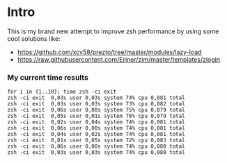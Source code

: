# Intro 

This is my brand new attempt to improve zsh performance by 
using some cool solutions like:

+ https://github.com/xcv58/prezto/tree/master/modules/lazy-load
+ https://raw.githubusercontent.com/Eriner/zim/master/templates/zlogin

### My current time results

	for i in {1..10}; time zsh -ci exit
	zsh -ci exit  0,03s user 0,03s system 74% cpu 0,081 total
	zsh -ci exit  0,03s user 0,03s system 73% cpu 0,082 total
	zsh -ci exit  0,06s user 0,00s system 75% cpu 0,079 total
	zsh -ci exit  0,05s user 0,01s system 76% cpu 0,079 total
	zsh -ci exit  0,02s user 0,04s system 74% cpu 0,081 total
	zsh -ci exit  0,06s user 0,00s system 74% cpu 0,081 total
	zsh -ci exit  0,04s user 0,02s system 74% cpu 0,081 total
	zsh -ci exit  0,01s user 0,05s system 72% cpu 0,083 total
	zsh -ci exit  0,06s user 0,00s system 74% cpu 0,080 total
	zsh -ci exit  0,03s user 0,03s system 74% cpu 0,080 total

